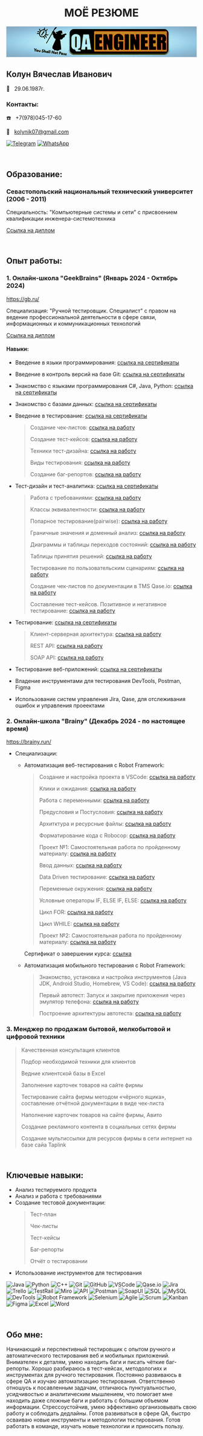 # <center> МОЁ РЕЗЮМЕ </center>

![Header](https://github.com/ViacheslavGonsales/viacheslavgonsales/blob/master/assets/resume_bunner.png)

## Колун Вячеслав Иванович

:calendar: &nbsp; 29.06.1987г.

### Контакты:
:phone: &nbsp; +7(978)045-17-60

:incoming_envelope: &nbsp;  kolynik07@gmail.com

[![Telegram](https://img.shields.io/badge/-Telegram-0d8ee9?style=for-the-badge&logo=telegram&logoColor=042f4e)](https://t.me/ViachesLOVE69)
[![WhatsApp](https://img.shields.io/badge/-WhatsApp-07a433?style=for-the-badge&logo=WhatsApp&logoColor=023a12)](http://wa.me/79780451760)

<br>

## Образование:
### Севастопольский национальный технический университет (2006 - 2011) 
   
   Специальность: "Компьютерные системы и сети" с присвоением квалификации инженера-системотехника
   
   [Ссылка на диплом](https://drive.google.com/drive/folders/16CJYFUHMl4fpQxXCqjZR0rEOs7n8eZFJ?usp=sharing)
   
<br>

## Опыт работы:
### 1. Онлайн-школа "GeekBrains" (Январь 2024 - Октябрь 2024)

   <https://gb.ru/>

   Специализация: "Ручной тестировщик. Специалист" с правом на ведение профессиональной деятельности в сфере связи, информационных и коммуникационных технологий

   [Ссылка на диплом](https://drive.google.com/drive/folders/1BragvIjBEe71LA6cba8SzV17jmLeVMHZ?usp=sharing) 
   
#### Навыки:   
* Введение в языки программирования: [ссылка на сертификаты](https://drive.google.com/drive/folders/1cuc7nD5zfcBI3HkHTy0WZ_bjMrGxrTeZ?usp=sharing)
* Введение в контроль версий на базе Git: [ссылка на сертификаты](https://drive.google.com/drive/folders/1RT0tt4aWBOqmTSlmO0jMBfO0IWPu1LuM?usp=sharing)
* Знакомство с языками программирования С#, Java, Python: [ссылка на сертификаты](https://drive.google.com/drive/folders/1pugG6Z2Z7WMONsy68YlBRh9pNPSGAwqK?usp=sharing)
* Знакомство с базами данных: [ссылка на сертификаты](https://drive.google.com/drive/folders/1-VDXh_jnjdarGzdEtnx0nRgXwYetddBz?usp=sharing) 
* Введение в тестирование: [ссылка на сертификаты](https://drive.google.com/drive/folders/1rR5qaiBUiMmYv6f1K6kimnXH10e4TAml?usp=sharing)
  
   > Создание чек-листов: [ссылка на работу](https://docs.google.com/spreadsheets/d/1jNm1qzXq3l6b0-Keosz7S25tCSAOfrpw/edit?usp=sharing&ouid=106035096334246694534&rtpof=true&sd=true)
  > 
  >  Создание тест-кейсов: [ссылка на работу](https://docs.google.com/spreadsheets/d/1O2e9NAg8Ed6uK8zKrAzBMtc2bvq8_XIM/edit?usp=sharing&ouid=106035096334246694534&rtpof=true&sd=true)
  > 
  > Техники тест-дизайна: [ссылка на работу](https://docs.google.com/spreadsheets/d/1TD_Y3xnp4wyEgooRgc081ul26pXLs4Zz/edit?usp=sharing&ouid=106035096334246694534&rtpof=true&sd=true)
  > 
  > Виды тестирования: [ссылка на работу](https://docs.google.com/spreadsheets/d/1lxfNvgJbtmcvnqvU0aWTgQjltAh8koW-/edit?usp=sharing&ouid=106035096334246694534&rtpof=true&sd=true)
  > 
  > Создание баг-репортов: [ссылка на работу](https://docs.google.com/spreadsheets/d/1hQBb-5Cex39UvENbIDrDQzGif6ZsuQ_Z/edit?usp=sharing&ouid=106035096334246694534&rtpof=true&sd=true)
* Тест-дизайн и тест-аналитика: [ссылка на сертификаты](https://drive.google.com/drive/folders/1Eid5Abt3-Cxcm-Xu67TcI-WLLCphOYw0?usp=sharing)

  > Работа с требованиями: [ссылка на работу](https://drive.google.com/drive/folders/14w4-2zc8a34AWOdBHewMS4V3bnt0Ys14?usp=sharing)
  >
  > Классы эквивалентности: [ссылка на работу](https://docs.google.com/spreadsheets/d/1FEL8A1yI8Ankx-3ZctVj7BAWsNuKpZmy/edit?usp=sharing&ouid=106035096334246694534&rtpof=true&sd=true)
  >
  > Попарное тестирование(pairwise): [ссылка на работу](https://docs.google.com/spreadsheets/d/1IaR_MzOY0w_q_vwuwZUv5rQlbgCyNEylmONN4GWzBOI/edit?usp=sharing)
  >
  > Граничные значения и доменный анализ: [ссылка на работу](https://docs.google.com/spreadsheets/d/1lRE-prYwbJPS22ubivMV73W5VvC5qxuTMNGohCTUh14/edit?usp=sharing)
  >
  >  Диаграммы и таблицы переходов состояний: [ссылка на работу](https://docs.google.com/spreadsheets/d/1lRE-prYwbJPS22ubivMV73W5VvC5qxuTMNGohCTUh14/edit?usp=sharing)
  >
  > Таблицы принятия решений: [ссылка на работу](https://docs.google.com/spreadsheets/d/1yoOEAko1p-rVAX-HhL-X6nctCYvvy4d3/edit?usp=sharing&ouid=106035096334246694534&rtpof=true&sd=true)
  >
  > Тестирование по пользовательским сценариям: [ссылка на работу](https://docs.google.com/spreadsheets/d/18Y8SceAolpNqr-gcm9Sm1WiDSNAbtt_-x3RlKbThrgQ/edit?usp=sharing)
  >
  > Создание чек-листов по документации в TMS Qase.io: [ссылка на работу](https://drive.google.com/drive/folders/1GXlQFEmzKHuxEh9todibPtF7gia_-ILe?usp=sharing)
  >
  > Составление тест-кейсов. Позитивное и негативное тестирование: [ссылка на работу](https://drive.google.com/drive/folders/13uje9sqmCnQJQYjYr8UuEq6w0taOK-2C?usp=sharing)   
* Тестирование: [ссылка на сертификаты](https://drive.google.com/drive/folders/1L2YLAVpGELaBiZO246Umm9PTywxsmw9z?usp=sharing)

  > Клиент-серверная архитектура: [ссылка на работу](https://docs.google.com/spreadsheets/d/1KoXfb00I6tP0IVaZ9A6c0UMAp3j1F1tY3K_WxpBHZL0/edit?usp=sharing)
  >
  > REST API: [ссылка на работу](https://drive.google.com/drive/folders/1JIBfBTb7BfjDrZ7mTY4kXBQMUXpZF7vF?usp=sharing)
  >
  >  SOAP API: [ссылка на работу](https://drive.google.com/drive/folders/1jTYUw6crdusWAdP0qvb6VxClf84oX11-?usp=sharing)
* Тестирование веб-приложений: [ссылка на сертификаты](https://drive.google.com/file/d/1cxSSvyOpoVBwsdtX0-YiN_AKutvzlJ0n/view?usp=sharing)

* Владение инструментами для тестирования DevTools, Postman, Figma
* Использование систем управления Jira, Qase, для отслеживания ошибок и управления проеектами

### 2. Онлайн-школа "Brainy" (Декабрь 2024 - по настоящее время)

<https://brainy.run/>
* Cпециализации:
  + Автоматизация веб-тестирования с Robot Framework:
    > Создание и настройка проекта в VSCode: [ссылка на работу](https://drive.google.com/drive/folders/1kxWos86_dbiD-sqdu9Ej0YqPUgd2APp4?usp=sharing)
    >
    > Клики и ожидания: [ссылка на работу](https://drive.google.com/drive/folders/13qKfv4zt668zH0_nmzfNuqqJOYJgf5Lo?usp=sharing)
    >
    > Работа с переменными: [ссылка на работу](https://drive.google.com/drive/folders/13qKfv4zt668zH0_nmzfNuqqJOYJgf5Lo?usp=sharing)
    >
    > Предусловия и Постусловия: [ссылка на работу](https://drive.google.com/drive/folders/1gdBA0IhPTRdi3c1I9CYRZKn9f-6mV2Q4?usp=sharing)
    >
    > Архитктура и ресурсные файлы: [ссылка на работу](https://drive.google.com/drive/folders/1B1lA5i5LlyBSqJdt-_TvqpjvQA3Mwpeu?usp=sharing)
    >
    > Форматирование кода с Robocop: [ссылка на работу](https://drive.google.com/drive/folders/184k5ukFq6KrI_yVQRVZJhYph4Jd_J8xB?usp=sharing)
    >
    > Проект №1: Самостоятельная работа по пройденному материалу: [ссылка на работу](https://drive.google.com/drive/folders/1B5i6-MwHUgz6Y3Jx0IMuj7g3OONPZg-h?usp=sharing)
    >
    > Ввод данных: [ссылка на работу](https://drive.google.com/drive/folders/1kIx5qPUxTJi4KVu5_B0_eTtrsaoGpe6Z?usp=sharing)
    >
    > Data Driven тестирование: [ссылка на работу](https://drive.google.com/drive/folders/1m9oatuhnANAhKrmolmnzkcOjMLKdUSWN?usp=sharing)
    >
    > Переменные окружения: [ссылка на работу](https://drive.google.com/drive/folders/1QYigaW2Vb9Yy06TBjTRYa_xn3FdBsXMG?usp=sharing)
    >
    > Условные операторы IF, ELSE IF, ELSE: [ссылка на работу](https://drive.google.com/drive/folders/1YIsAzOD6GQ_vQIfOCvUAIr1T9QAg-3S4?usp=sharing)
    > 
    > Цикл FOR: [ссылка на работу](https://drive.google.com/drive/folders/1eqXv6SZ5MitBpsiS9grbkNimBn4y4gMU?usp=sharing)
    >
    > Цикл WHILE: [ссылка на работу](https://drive.google.com/drive/folders/1HcHxFrCCliobPPFs2X7P5AZPlVhlgMbE?usp=sharing)
    >
    > Проект №2: Самостоятельная работа по пройденному материалу: [ссылка на работу](https://drive.google.com/drive/folders/1AjWaQjnbUEoMpDa8OmmdP-Ji6mOFKcEt?usp=sharing)
    >
    Сертификат о завершении курса: [ссылка](https://drive.google.com/drive/folders/17RAk5DNxCFP5zs3sfZUPjHmnDQ7CSmNx?usp=sharing)
  
  + Автоматизация мобильного тестирования с Robot Framework:
    > Знакомство, установка и настройка инструментов (Java JDK, Android Studio, Homebrew, VS Code): [ссылка на работу](https://drive.google.com/drive/folders/1HNRnHejGG8T4WFPboVSIl9LIVgDwMS-8?usp=sharing)
    >
    > Первый автотест: Запуск и закрытие приложения через эмулятор телефона: [ссылка на работу](https://drive.google.com/drive/folders/1Frsvi5TVeQGxDIHPzPmdOzDfqZQp3BnR?usp=sharing)
    >
    > Построение архитектуры автотеста: [ссылка на работу](https://drive.google.com/drive/folders/1RkFtNUQ9_-mDQifLopIy038U3ByoBgxU?usp=sharing)
    >
    > 
 
### 3. Менджер по продажам бытовой, мелкобытовой и цифровой техники
   > Качественная консультация клиентов
   > 
   > Подбор необходимой техники для клиентов
   > 
   > Ведние клиентской базы в Excel
   >
   > Заполнение карточек товаров на сайте фирмы
   >
   > Тестирование сайта фирмы методом «чёрного ящика», составление отчётной документации в виде чек-листа
   >
   > Наполнение карточек товаров на сайте фирмы, Авито
   > 
   > Создание рекламного контента в социальных сетях фирмы
   >
   > Создание мультиссылки для ресурсов фирмы в сети интернет на базе сайа Taplink
 
<br>

## Ключевые навыки:
* Анализ тестируемого продукта
* Анализ и работа с требованиями
* Создание тестовой документации:
  > Тест-план
  >
  > Чек-листы
  >
  > Тест-кейсы
  >
  > Баг-репорты
  >
  > Отчёт о тестировании
* Использование инструментов для тестирования

![Java](https://img.shields.io/badge/Java-3eade0?style=for-the-badge&logo=Java&logoColor=ecf1f3)
![Python](https://img.shields.io/badge/Python-b2a408?style=for-the-badge&logo=Python&logoColor=ecf1f3)
![C++](https://img.shields.io/badge/C++-090909?style=for-the-badge&logo=C%2b%2b&logoColor=629CC)
![Git](https://img.shields.io/badge/Git-c86a0e?style=for-the-badge&logo=Git&logoColor=f2ece7)
![GitHub](https://img.shields.io/badge/GitHub-07ac1f?style=for-the-badge&logo=GitHub&logoColor=f2ece7)
![VSCode](https://img.shields.io/badge/vscode-0770ac?style=for-the-badge&logo=vscode&logoColor=f2ece7)
![Qase.io](https://img.shields.io/badge/qase-7e139d?style=for-the-badge&logo=qase&logoColor=f2ece7)
![Jira](https://img.shields.io/badge/jira-346ae4?style=for-the-badge&logo=jira&logoColor=f2ece7)
![Trello](https://img.shields.io/badge/Trello-5e87e3?style=for-the-badge&logo=Trello&logoColor=f2ece7)
![TestRail](https://img.shields.io/badge/TestRail-7e91bd?style=for-the-badge&logo=TestRail&logoColor=f2ece7)
![Miro](https://img.shields.io/badge/Miro-c0b508?style=for-the-badge&logo=Miro&logoColor=f2ece7)
![API](https://img.shields.io/badge/API-cc9207?style=for-the-badge&logo=API&logoColor=f2ece7)
![Postman](https://img.shields.io/badge/Postman-bb6807?style=for-the-badge&logo=Postman&logoColor=f2ece7)
![SoapUI](https://img.shields.io/badge/SoapUI-d8cc09?style=for-the-badge&logo=Soapui&logoColor=f2ece7)
![SQL](https://img.shields.io/badge/SQL-09a0d8?style=for-the-badge&logo=SQL&logoColor=f2ece7)
![MySQL](https://img.shields.io/badge/MySQL-046285?style=for-the-badge&logo=MySQL&logoColor=f2ece7)
![DevTools](https://img.shields.io/badge/DevTools-03295d?style=for-the-badge&logo=DevTools&logoColor=f2ece7)
![Robot Framework](https://img.shields.io/badge/RobotFramework-000408?style=for-the-badge&logo=RobotFramework&logoColor=f2ece7)
![Selenium](https://img.shields.io/badge/Selenium-1db00a?style=for-the-badge&logo=Selenium&logoColor=f2ece7)
![Agile](https://img.shields.io/badge/Agile-052e5c?style=for-the-badge&logo=Agile&logoColor=f2ece7)
![Scrum](https://img.shields.io/badge/Scrum-307b91?style=for-the-badge&logo=Scrum&logoColor=f2ece7)
![Kanban](https://img.shields.io/badge/Kanban-3b056e?style=for-the-badge&logo=Kanban&logoColor=f2ece7)
![Figma](https://img.shields.io/badge/Figma-0e164c?style=for-the-badge&logo=Figma&logoColor=f2ece7)
![Excel](https://img.shields.io/badge/Excel-3da614?style=for-the-badge&logo=Excel&logoColor=f2ece7)
![Word](https://img.shields.io/badge/Word-086cc0?style=for-the-badge&logo=Word&logoColor=f2ece7)

<br>

## Обо мне:
Начинающий и перспективный тестировщик с опытом ручного и автоматического тестирования веб и мобильных приложений. Внимателен к деталям, умею находить баги и писать чёткие баг-репорты. Хорошо разбираюсь в тест-кейсах, методологиях и инструментах для ручного тестирования. Постоянно развиваюсь в сфере QA и изучаю автоматизацию тестирования. Ответственно отношусь к посавленным задачам, отличаюсь пунктуальностью, усидчивостью и аналитическим мышлением, что помогает мне находить даже сложные баги и работать с большим объемом информации. Стрессоустойчив, умею эффективно организовывать свою работу и соблюдать дедлайны. Готов развиваться в сфере QA, быстро осваиваю новые инструменты и методологии тестирования. Готов работать в команде, изучать новые технологии и приносить пользу.
